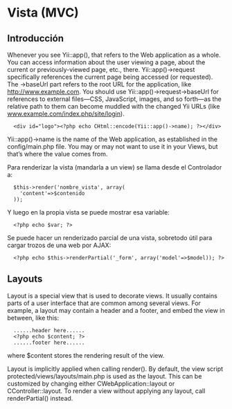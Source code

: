 

# Vista (MVC) #

## Introducción ##

Whenever you see Yii::app(), that refers to the Web application as a whole. You can access information about the user viewing a page, about the current or previously-viewed page, etc., there. Yii::app()->request specifically references the current page being accessed (or requested). The ->baseUrl part refers to the root URL for the application, like http://www.example.com. You should use Yii::app()->request->baseUrl for references to external files—CSS, JavaScript, images, and so forth—as the relative path to them can become muddled with the changed Yii URLs (like www.example.com/index.php/site/login).

```
  <div id="logo"><?php echo CHtml::encode(Yii::app()->name); ?></div>
```

Yii::app()->name is the name of the Web application, as established in the config/main.php file. You may or may not want to use it in your Views, but that’s where the value comes from.

Para renderizar la vista (mandarla a un view) se llama desde el Controlador a:

```
  $this->render('nombre_vista', array(
    'content'=>$contenido
  ));
```

Y luego en la propia vista se puede mostrar esa variable:

```
  <?php echo $var; ?>
```

Se puede hacer un renderizado parcial de una vista, sobretodo útil para cargar trozos de una web por AJAX:

```
  <?php echo $this->renderPartial('_form', array('model'=>$model)); ?>
```



## Layouts ##
Layout is a special view that is used to decorate views. It usually contains parts of a user interface that are common among several views. For example, a layout may contain a header and a footer, and embed the view in between, like this:

```
  ......header here......
  <?php echo $content; ?>
  ......footer here......
```

where $content stores the rendering result of the view.

Layout is implicitly applied when calling render(). By default, the view script protected/views/layouts/main.php is used as the layout. This can be customized by changing either CWebApplication::layout or CController::layout. To render a view without applying any layout, call renderPartial() instead.